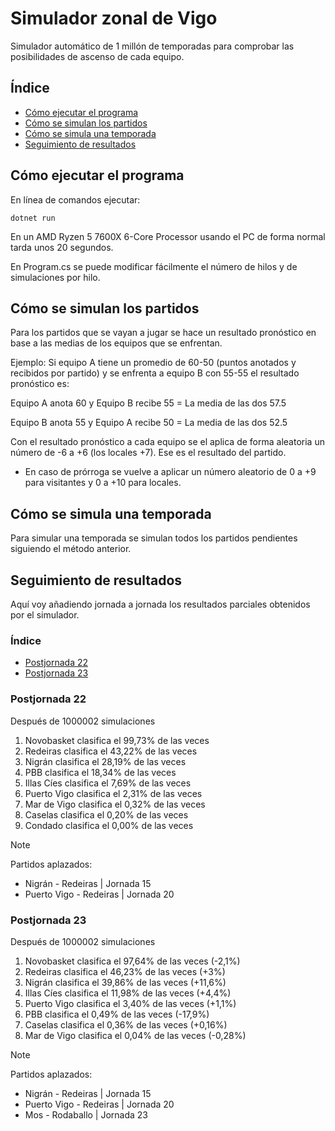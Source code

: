 # Simulador zonal de Vigo

Simulador automático de 1 millón de temporadas para comprobar las posibilidades de ascenso de cada equipo.

## Índice

* [Cómo ejecutar el programa](#cómo-ejecutar-el-programa)
* [Cómo se simulan los partidos](#cómo-se-simulan-los-partidos)
* [Cómo se simula una temporada](#cómo-se-simula-una-temporada)
* [Seguimiento de resultados](#seguimiento-de-resultados)

## Cómo ejecutar el programa

En línea de comandos ejecutar:

```
dotnet run
```

En un AMD Ryzen 5 7600X 6-Core Processor usando el PC de forma normal tarda unos 20 segundos.

En Program.cs se puede modificar fácilmente el número de hilos y de simulaciones por hilo.

## Cómo se simulan los partidos

Para los partidos que se vayan a jugar se hace un resultado pronóstico en base a las medias de los equipos que se enfrentan.

Ejemplo: Si equipo A tiene un promedio de 60-50 (puntos anotados y recibidos por partido) y se enfrenta a equipo B con 55-55 el resultado pronóstico es:

Equipo A anota 60 y Equipo B recibe 55 = La media de las dos 57.5

Equipo B anota 55 y Equipo A recibe 50 = La media de las dos 52.5

Con el resultado pronóstico a cada equipo se el aplica de forma aleatoria un número de -6 a +6 (los locales +7). Ese es el resultado del partido.

- En caso de prórroga se vuelve a aplicar un número aleatorio de 0 a +9 para visitantes y 0 a +10 para locales.

## Cómo se simula una temporada

Para simular una temporada se simulan todos los partidos pendientes siguiendo el método anterior.

## Seguimiento de resultados

Aquí voy añadiendo jornada a jornada los resultados parciales obtenidos por el simulador.

### Índice

* [Postjornada 22](#postjornada-22)
* [Postjornada 23](#postjornada-23)

### Postjornada 22

Después de 1000002 simulaciones

1. Novobasket clasifica el 99,73% de las veces
2. Redeiras clasifica el 43,22% de las veces
3. Nigrán clasifica el 28,19% de las veces
4. PBB clasifica el 18,34% de las veces
5. Illas Cíes clasifica el 7,69% de las veces
6. Puerto Vigo clasifica el 2,31% de las veces
7. Mar de Vigo clasifica el 0,32% de las veces
8. Caselas clasifica el 0,20% de las veces
9. Condado clasifica el 0,00% de las veces

> [!NOTE]
>
> Partidos aplazados:
>
> * Nigrán - Redeiras | Jornada 15
> * Puerto Vigo - Redeiras | Jornada 20

### Postjornada 23

Después de 1000002 simulaciones

1. Novobasket clasifica el 97,64% de las veces (-2,1%)
2. Redeiras clasifica el 46,23% de las veces (+3%)
3. Nigrán clasifica el 39,86% de las veces (+11,6%)
4. Illas Cíes clasifica el 11,98% de las veces (+4,4%)
5. Puerto Vigo clasifica el 3,40% de las veces (+1,1%)
6. PBB clasifica el 0,49% de las veces (-17,9%)
7. Caselas clasifica el 0,36% de las veces (+0,16%)
8. Mar de Vigo clasifica el 0,04% de las veces (-0,28%)

> [!NOTE]
>
> Partidos aplazados:
>
> * Nigrán - Redeiras | Jornada 15
> * Puerto Vigo - Redeiras | Jornada 20
> * Mos - Rodaballo | Jornada 23
